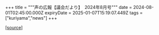 +++
title = """声の広報【議会だより】　2024年8月号"""
date = 2024-08-01T02:45:00.000Z
expiryDate = 2025-01-07T15:19:07.449Z
tags = ["kuriyama","news"]
+++


[[source]](https://www.town.kuriyama.hokkaido.jp/site/koho/28368.html)
